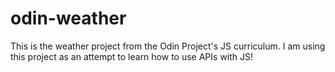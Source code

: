 # odin-weather
This is the weather project from the Odin Project's JS curriculum. I am using this project as an attempt to learn how to use APIs with JS! 

